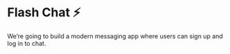 
# Flash Chat ⚡️
We’re going to build a modern messaging app where users can sign up and log in to chat.

